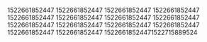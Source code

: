 1522661852447
1522661852447
1522661852447
1522661852447
1522661852447
1522661852447
1522661852447
1522661852447
1522661852447
1522661852447
1522661852447
1522661852447
1522661852447
1522661852447
15226618524471522715889524